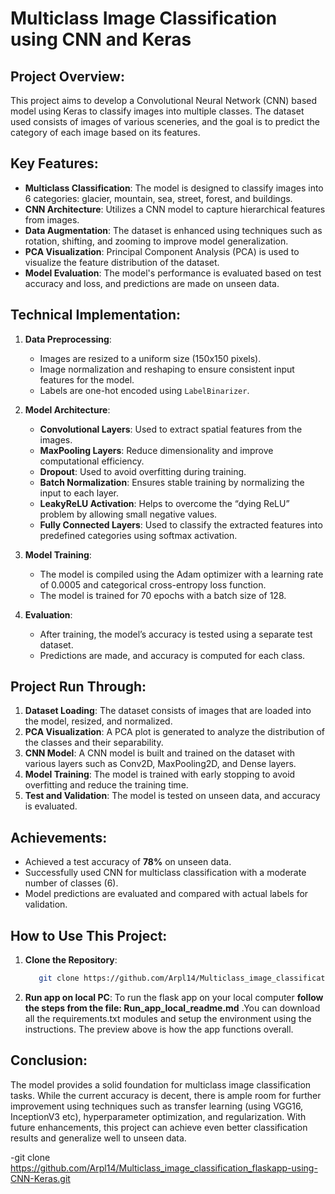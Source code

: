 # Multiclass Image Classification using CNN and Keras

## Project Overview:
This project aims to develop a Convolutional Neural Network (CNN) based model using Keras to classify images into multiple classes. The dataset used consists of images of various sceneries, and the goal is to predict the category of each image based on its features.

## Key Features:
- **Multiclass Classification**: The model is designed to classify images into 6 categories: glacier, mountain, sea, street, forest, and buildings.
- **CNN Architecture**: Utilizes a CNN model to capture hierarchical features from images.
- **Data Augmentation**: The dataset is enhanced using techniques such as rotation, shifting, and zooming to improve model generalization.
- **PCA Visualization**: Principal Component Analysis (PCA) is used to visualize the feature distribution of the dataset.
- **Model Evaluation**: The model's performance is evaluated based on test accuracy and loss, and predictions are made on unseen data.

## Technical Implementation:
1. **Data Preprocessing**:
   - Images are resized to a uniform size (150x150 pixels).
   - Image normalization and reshaping to ensure consistent input features for the model.
   - Labels are one-hot encoded using `LabelBinarizer`.
   
2. **Model Architecture**:
   - **Convolutional Layers**: Used to extract spatial features from the images.
   - **MaxPooling Layers**: Reduce dimensionality and improve computational efficiency.
   - **Dropout**: Used to avoid overfitting during training.
   - **Batch Normalization**: Ensures stable training by normalizing the input to each layer.
   - **LeakyReLU Activation**: Helps to overcome the “dying ReLU” problem by allowing small negative values.
   - **Fully Connected Layers**: Used to classify the extracted features into predefined categories using softmax activation.

3. **Model Training**:
   - The model is compiled using the Adam optimizer with a learning rate of 0.0005 and categorical cross-entropy loss function.
   - The model is trained for 70 epochs with a batch size of 128.
   
4. **Evaluation**:
   - After training, the model’s accuracy is tested using a separate test dataset.
   - Predictions are made, and accuracy is computed for each class.

## Project Run Through:
1. **Dataset Loading**: The dataset consists of images that are loaded into the model, resized, and normalized.
2. **PCA Visualization**: A PCA plot is generated to analyze the distribution of the classes and their separability.
3. **CNN Model**: A CNN model is built and trained on the dataset with various layers such as Conv2D, MaxPooling2D, and Dense layers.
4. **Model Training**: The model is trained with early stopping to avoid overfitting and reduce the training time.
5. **Test and Validation**: The model is tested on unseen data, and accuracy is evaluated.

## Achievements:
- Achieved a test accuracy of **78%** on unseen data.
- Successfully used CNN for multiclass classification with a moderate number of classes (6).
- Model predictions are evaluated and compared with actual labels for validation.

## How to Use This Project:
1. **Clone the Repository**:
   ```bash
      git clone https://github.com/Arpl14/Multiclass_image_classification_flaskapp-using-CNN-Keras.git
2. **Run app on local PC**:
   To run the flask app on your local computer **follow the steps from the file: Run_app_local_readme.md**  .You can download all the requirements.txt modules and setup the environment using the instructions. The preview above is how the app functions overall. 


## Conclusion:
The model provides a solid foundation for multiclass image classification tasks. While the current accuracy is decent, there is ample room for further improvement using techniques such as transfer learning (using VGG16, InceptionV3 etc), hyperparameter optimization, and regularization. With future enhancements, this project can achieve even better classification results and generalize well to unseen data.

-git clone https://github.com/Arpl14/Multiclass_image_classification_flaskapp-using-CNN-Keras.git
